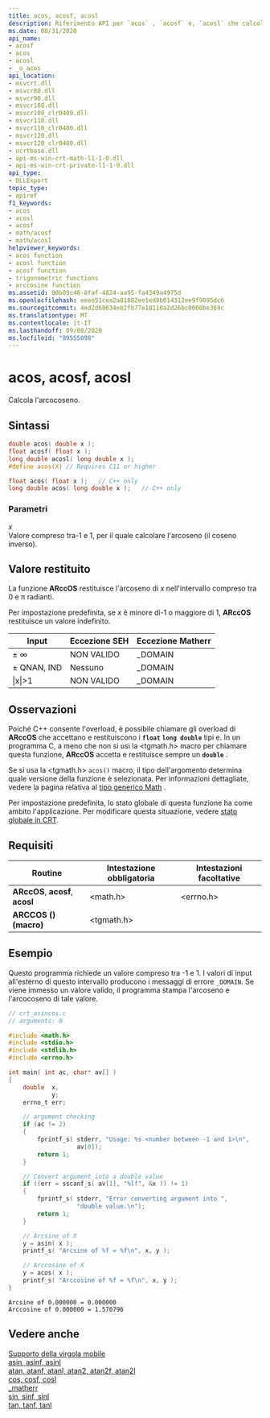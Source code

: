 ```yaml
---
title: acos, acosf, acosl
description: Riferimento API per `acos` , `acosf` e, `acosl` che calcola l'arcoseno di un valore a virgola mobile.
ms.date: 08/31/2020
api_name:
- acosf
- acos
- acosl
- _o_acos
api_location:
- msvcrt.dll
- msvcr80.dll
- msvcr90.dll
- msvcr100.dll
- msvcr100_clr0400.dll
- msvcr110.dll
- msvcr110_clr0400.dll
- msvcr120.dll
- msvcr120_clr0400.dll
- ucrtbase.dll
- api-ms-win-crt-math-l1-1-0.dll
- api-ms-win-crt-private-l1-1-0.dll
api_type:
- DLLExport
topic_type:
- apiref
f1_keywords:
- acos
- acosl
- acosf
- math/acosf
- math/acosl
helpviewer_keywords:
- acos function
- acosl function
- acosf function
- trigonometric functions
- arccosine function
ms.assetid: 00b89c48-8faf-4824-aa95-fa4349a4975d
ms.openlocfilehash: eeee51cea2a81882ee1ed8b014312ee9f9095dc6
ms.sourcegitcommit: 4ed2d68634eb2fb77e18110a2d26bc0008be369c
ms.translationtype: MT
ms.contentlocale: it-IT
ms.lasthandoff: 09/08/2020
ms.locfileid: "89555098"
---
```

# <a name="acos-acosf-acosl"></a>acos, acosf, acosl

Calcola l'arcocoseno.

## <a name="syntax"></a>Sintassi

```C
double acos( double x );
float acosf( float x );
long double acosl( long double x );
#define acos(X) // Requires C11 or higher

float acos( float x );   // C++ only
long double acos( long double x );   // C++ only
```

### <a name="parameters"></a>Parametri

*x*\
Valore compreso tra-1 e 1, per il quale calcolare l'arcoseno (il coseno inverso).

## <a name="return-value"></a>Valore restituito

La funzione **ARccOS** restituisce l'arcoseno di *x* nell'intervallo compreso tra 0 e π radianti.

Per impostazione predefinita, se *x* è minore di-1 o maggiore di 1, **ARccOS** restituisce un valore indefinito.

|Input|Eccezione SEH|Eccezione Matherr|
|-----------|-------------------|-----------------------|
|± ∞|NON VALIDO|_DOMAIN|
|± QNAN, IND|Nessuno|_DOMAIN|
|&#124;x&#124;>1|NON VALIDO|_DOMAIN|

## <a name="remarks"></a>Osservazioni

Poiché C++ consente l'overload, è possibile chiamare gli overload di **ARccOS** che accettano e restituiscono i **`float`** **`long double`** tipi e. In un programma C, a meno che non si usi la \<tgmath.h> macro per chiamare questa funzione, **ARccOS** accetta e restituisce sempre un **`double`** .

Se si usa la \<tgmath.h> `acos()` macro, il tipo dell'argomento determina quale versione della funzione è selezionata. Per informazioni dettagliate, vedere la pagina relativa al [tipo generico Math](../../c-runtime-library/tgmath.md) .

Per impostazione predefinita, lo stato globale di questa funzione ha come ambito l'applicazione. Per modificare questa situazione, vedere [stato globale in CRT](../global-state.md).

## <a name="requirements"></a>Requisiti

|Routine|Intestazione obbligatoria|Intestazioni facoltative|
|-------------|---------------------|----------------------|
|**ARccOS**, **acosf**, **acosl**|\<math.h>|\<errno.h>|
|**ARCCOS () (macro)** | \<tgmath.h> ||

## <a name="example"></a>Esempio

Questo programma richiede un valore compreso tra -1 e 1. I valori di input all'esterno di questo intervallo producono i messaggi di errore `_DOMAIN`. Se viene immesso un valore valido, il programma stampa l'arcoseno e l'arcocoseno di tale valore.

```C
// crt_asincos.c
// arguments: 0

#include <math.h>
#include <stdio.h>
#include <stdlib.h>
#include <errno.h>

int main( int ac, char* av[] )
{
    double  x,
            y;
    errno_t err;

    // argument checking
    if (ac != 2)
    {
        fprintf_s( stderr, "Usage: %s <number between -1 and 1>\n",
                   av[0]);
        return 1;
    }

    // Convert argument into a double value
    if ((err = sscanf_s( av[1], "%lf", &x )) != 1)
    {
        fprintf_s( stderr, "Error converting argument into ",
                   "double value.\n");
        return 1;
    }

    // Arcsine of X
    y = asin( x );
    printf_s( "Arcsine of %f = %f\n", x, y );

    // Arccosine of X
    y = acos( x );
    printf_s( "Arccosine of %f = %f\n", x, y );
}
```

```Output
Arcsine of 0.000000 = 0.000000
Arccosine of 0.000000 = 1.570796
```

## <a name="see-also"></a>Vedere anche

[Supporto della virgola mobile](../../c-runtime-library/floating-point-support.md)<br/>
[asin, asinf, asinl](asin-asinf-asinl.md)<br/>
[atan, atanf, atanl, atan2, atan2f, atan2l](atan-atanf-atanl-atan2-atan2f-atan2l.md)<br/>
[cos, cosf, cosl](cos-cosf-cosl.md)<br/>
[_matherr](matherr.md)<br/>
[sin, sinf, sinl](sin-sinf-sinl.md)<br/>
[tan, tanf, tanl](tan-tanf-tanl.md)
